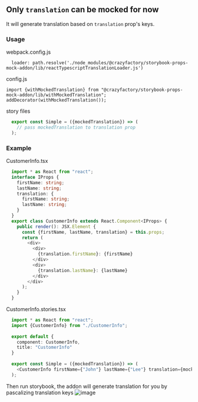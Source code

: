 ## Only `translation` can be mocked for now

It will generate translation based on `translation` prop's keys.

### Usage

webpack.config.js
```
  loader: path.resolve('./node_modules/@crazyfactory/storybook-props-mock-addon/lib/reactTypescriptTranslationLoader.js')
```

config.js
```
import {withMockedTranslation} from "@crazyfactory/storybook-props-mock-addon/lib/withMockedTranslation";
addDecorator(withMockedTranslation());
```

story files
```typescript
  export const Simple = ({mockedTranslation}) => (
    // pass mockedTranslation to translation prop
  );
```

### Example

CustomerInfo.tsx
```typescript
  import * as React from "react";
  interface IProps {
    firstName: string;
    lastName: string;
    translation: {
      firstName: string;
      lastName: string;
    }
  }
  export class CustomerInfo extends React.Component<IProps> {
    public render(): JSX.Element {
      const {firstName, lastName, translation} = this.props;
      return (
        <div>
          <div>
            {translation.firstName}: {firstName}
          </div>
          <div>
            {translation.lastName}: {lastName}
          </div>
        </div>
      );
    }
  }
```

CustomerInfo.stories.tsx
```typescript
  import * as React from "react";
  import {CustomerInfo} from "./CustomerInfo";
  
  export default {
    component: CustomerInfo,
    title: "CustomerInfo"
  }
  
  export const Simple = ({mockedTranslation}) => (
    <CustomerInfo firstName={"John"} lastName={"Lee"} translation={mockedTranslation}/>
  );
```

Then run storybook, the addon will generate translation for you by pascalizing translation keys
![image](https://user-images.githubusercontent.com/13611391/68566442-ec9d0c00-0488-11ea-9550-67ce15efa3f8.png)
